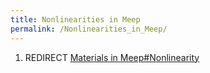 ```yaml
---
title: Nonlinearities in Meep
permalink: /Nonlinearities_in_Meep/
---
```


1.  REDIRECT [Materials in Meep\#Nonlinearity](Materials_in_Meep#Nonlinearity.md)
